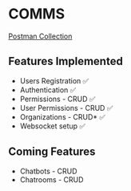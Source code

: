 # COMMS

[Postman Collection ](https://www.postman.com/kariukigeorge/workspace/comms/overview)


## Features Implemented

- Users Registration ✅
- Authentication ✅
- Permissions - CRUD ✅
- User Permissions - CRUD ✅
- Organizations - CRUD* ✅
- Websocket setup  ✅

## Coming Features
- Chatbots - CRUD
- Chatrooms - CRUD



